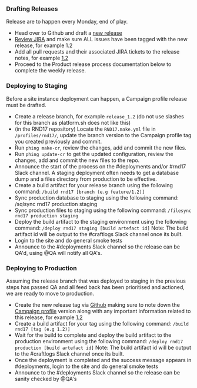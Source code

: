 ### Drafting Releases
 
Release are to happen every Monday, end of play.
- Head over to Github and draft a [new release](https://github.com/comicrelief/campaign/releases/new) 
- [Review JIRA](http://jira.comicrelief.com/browse/PLAT) and make sure ALL issues have been tagged with the new release, for example 1.2
- Add all pull requests and their associated JIRA tickets to the release notes, for example [1.2](https://github.com/comicrelief/campaign/releases/tag/1.2)
- Proceed to the Product release process documentation below to complete the weekly release.

### Deploying to Staging

Before a site instance deployment can happen, a Campaign profile release must be drafted.
- Create a release branch, for example `release_1.2` (do not use slashes for this branch as platform.sh does not like this)
- (in the RND17 repository) Locate the `RND17.make.yml` file in `/profiles/rnd17/`, update the branch version to the Campaign profile tag you created previously and commit.
- Run `phing make-cr`, review the changes, add and commit the new files.
- Run `phing update-cr` to get the updated configuration, review the changes, add and commit the new files to the repo.
- Announce the start of the process on the #deployments and/or #rnd17 Slack channel. A staging deployment often needs to get a database dump and a files directory from production to be effective.
- Create a build artifact for your release branch using the following command:
`/build rnd17 [branch (e.g feature/1.2)]`
- Sync production database to staging using the following command: 
/sqlsync rnd17 production staging
- Sync production files to staging using the following command: 
`/filesync rnd17 production staging`
- Deploy the build artifact to the staging environment using the following command: 
`/deploy rnd17 staging [build artefact id]`
Note: The build artifact id will be output to the #craftlogs Slack channel once its built. 
- Login to the site and do general smoke tests
- Announce to the #deployments Slack channel so the release can be QA'd, using @QA will notify all QA's.

### Deploying to Production
Assuming the release branch that was deployed to staging in the previous steps has passed QA and all feed back has been prioritised and actioned, we are ready to move to production.
- Create the new release tag via [Github](https://github.com/comicrelief/rnd17/releases/new) making sure to note down the [Campaign profile](https://github.com/comicrelief/campaign/releases) version along with any important information related to this release, for example [1.2](https://github.com/comicrelief/rnd17/releases/tag/1.2)
- Create a build artifact for your tag using the following command:
`/build rnd17 [tag (e.g 1.2)]`
- Wait for the build to complete and deploy the build artifact to the production environment using the following command: 
`/deploy rnd17 production [build artefact id]`
Note: The build artifact id will be output to the #craftlogs Slack channel once its built. 
- Once the deployment is completed and the success message appears in #deployments, login to the site and do general smoke tests
- Announce to the #deployments Slack channel so the release can be sanity checked by @QA's
